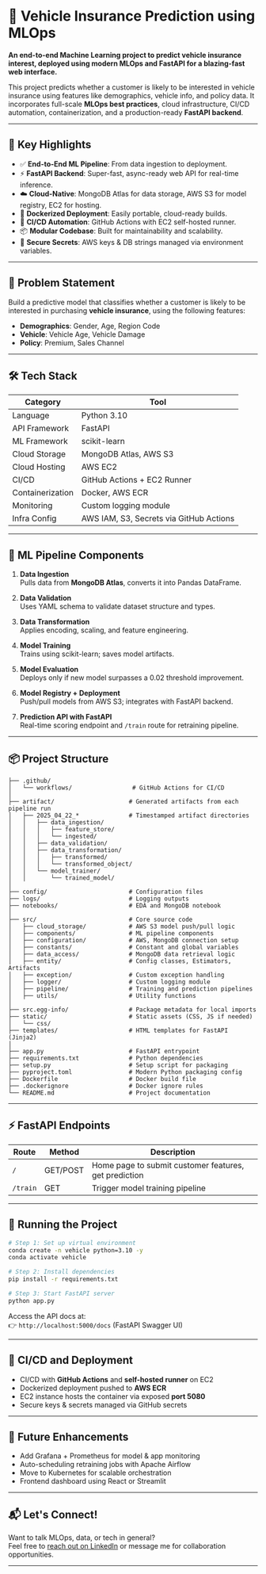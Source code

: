 # 🚗 Vehicle Insurance Prediction using MLOps

**An end-to-end Machine Learning project to predict vehicle insurance interest, deployed using modern MLOps and FastAPI for a blazing-fast web interface.**

This project predicts whether a customer is likely to be interested in vehicle insurance using features like demographics, vehicle info, and policy data. It incorporates full-scale **MLOps best practices**, cloud infrastructure, CI/CD automation, containerization, and a production-ready **FastAPI backend**.

---

## 🌟 Key Highlights

- ✅ **End-to-End ML Pipeline**: From data ingestion to deployment.
- ⚡ **FastAPI Backend**: Super-fast, async-ready web API for real-time inference.
- ☁️ **Cloud-Native**: MongoDB Atlas for data storage, AWS S3 for model registry, EC2 for hosting.
- 🐳 **Dockerized Deployment**: Easily portable, cloud-ready builds.
- 🔁 **CI/CD Automation**: GitHub Actions with EC2 self-hosted runner.
- 📦 **Modular Codebase**: Built for maintainability and scalability.
- 🔐 **Secure Secrets**: AWS keys & DB strings managed via environment variables.

---

## 🧠 Problem Statement

Build a predictive model that classifies whether a customer is likely to be interested in purchasing **vehicle insurance**, using the following features:

- **Demographics**: Gender, Age, Region Code
- **Vehicle**: Vehicle Age, Vehicle Damage
- **Policy**: Premium, Sales Channel

---

## 🛠️ Tech Stack

| Category | Tool |
|---------|------|
| Language | Python 3.10 |
| API Framework | FastAPI |
| ML Framework | scikit-learn |
| Cloud Storage | MongoDB Atlas, AWS S3 |
| Cloud Hosting | AWS EC2 |
| CI/CD | GitHub Actions + EC2 Runner |
| Containerization | Docker, AWS ECR |
| Monitoring | Custom logging module |
| Infra Config | AWS IAM, S3, Secrets via GitHub Actions |

---

## 🧪 ML Pipeline Components

1. **Data Ingestion**  
   Pulls data from **MongoDB Atlas**, converts it into Pandas DataFrame.

2. **Data Validation**  
   Uses YAML schema to validate dataset structure and types.

3. **Data Transformation**  
   Applies encoding, scaling, and feature engineering.

4. **Model Training**  
   Trains using scikit-learn; saves model artifacts.

5. **Model Evaluation**  
   Deploys only if new model surpasses a 0.02 threshold improvement.

6. **Model Registry + Deployment**  
   Push/pull models from AWS S3; integrates with FastAPI backend.

7. **Prediction API with FastAPI**  
   Real-time scoring endpoint and `/train` route for retraining pipeline.

---

## 📦 Project Structure

```
├── .github/
│   └── workflows/                 # GitHub Actions for CI/CD
│
├── artifact/                     # Generated artifacts from each pipeline run
│   ├── 2025_04_22_*              # Timestamped artifact directories
│   │   ├── data_ingestion/
│   │   │   ├── feature_store/
│   │   │   └── ingested/
│   │   ├── data_validation/
│   │   ├── data_transformation/
│   │   │   ├── transformed/
│   │   │   └── transformed_object/
│   │   └── model_trainer/
│   │       └── trained_model/
│
├── config/                       # Configuration files
├── logs/                         # Logging outputs
├── notebooks/                    # EDA and MongoDB notebook
│
├── src/                          # Core source code
│   ├── cloud_storage/            # AWS S3 model push/pull logic
│   ├── components/               # ML pipeline components
│   ├── configuration/            # AWS, MongoDB connection setup
│   ├── constants/                # Constant and global variables
│   ├── data_access/              # MongoDB data retrieval logic
│   ├── entity/                   # Config classes, Estimators, Artifacts
│   ├── exception/                # Custom exception handling
│   ├── logger/                   # Custom logging module
│   ├── pipeline/                 # Training and prediction pipelines
│   ├── utils/                    # Utility functions
│
├── src.egg-info/                 # Package metadata for local imports
├── static/                       # Static assets (CSS, JS if needed)
│   └── css/
├── templates/                    # HTML templates for FastAPI (Jinja2)
│
├── app.py                        # FastAPI entrypoint
├── requirements.txt              # Python dependencies
├── setup.py                      # Setup script for packaging
├── pyproject.toml                # Modern Python packaging config
├── Dockerfile                    # Docker build file
├── .dockerignore                 # Docker ignore rules
└── README.md                     # Project documentation

```

---

## ⚡ FastAPI Endpoints

| Route | Method | Description |
|-------|--------|-------------|
| `/` | GET/POST | Home page to submit customer features, get prediction |
| `/train` | GET | Trigger model training pipeline |

---

## 🚀 Running the Project

```bash
# Step 1: Set up virtual environment
conda create -n vehicle python=3.10 -y
conda activate vehicle

# Step 2: Install dependencies
pip install -r requirements.txt

# Step 3: Start FastAPI server
python app.py
```

Access the API docs at:  
👉 `http://localhost:5000/docs` (FastAPI Swagger UI)

---

## 🔁 CI/CD and Deployment

- CI/CD with **GitHub Actions** and **self-hosted runner** on EC2
- Dockerized deployment pushed to **AWS ECR**
- EC2 instance hosts the container via exposed **port 5080**
- Secure keys & secrets managed via GitHub secrets

---

## 🎯 Future Enhancements

- Add Grafana + Prometheus for model & app monitoring
- Auto-scheduling retraining jobs with Apache Airflow
- Move to Kubernetes for scalable orchestration
- Frontend dashboard using React or Streamlit

---

## 📬 Let's Connect!

Want to talk MLOps, data, or tech in general?  
Feel free to [reach out on LinkedIn](https://www.linkedin.com/in/amman-sajid-47bb481ba/) or message me for collaboration opportunities.

---